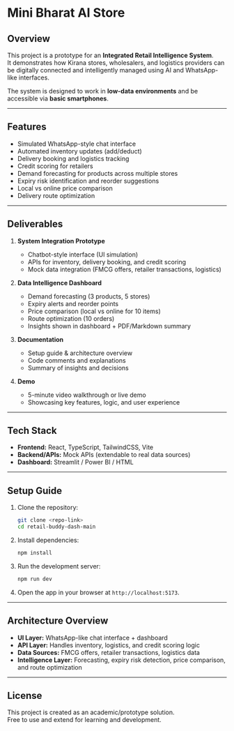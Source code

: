 # Mini Bharat AI Store

## Overview
This project is a prototype for an **Integrated Retail Intelligence System**.  
It demonstrates how Kirana stores, wholesalers, and logistics providers can be digitally connected and intelligently managed using AI and WhatsApp-like interfaces.  

The system is designed to work in **low-data environments** and be accessible via **basic smartphones**.

---

## Features
- Simulated WhatsApp-style chat interface  
- Automated inventory updates (add/deduct)  
- Delivery booking and logistics tracking  
- Credit scoring for retailers  
- Demand forecasting for products across multiple stores  
- Expiry risk identification and reorder suggestions  
- Local vs online price comparison  
- Delivery route optimization  

---

## Deliverables
1. **System Integration Prototype**
   - Chatbot-style interface (UI simulation)
   - APIs for inventory, delivery booking, and credit scoring
   - Mock data integration (FMCG offers, retailer transactions, logistics)

2. **Data Intelligence Dashboard**
   - Demand forecasting (3 products, 5 stores)
   - Expiry alerts and reorder points
   - Price comparison (local vs online for 10 items)
   - Route optimization (10 orders)
   - Insights shown in dashboard + PDF/Markdown summary

3. **Documentation**
   - Setup guide & architecture overview
   - Code comments and explanations
   - Summary of insights and decisions

4. **Demo**
   - 5-minute video walkthrough or live demo
   - Showcasing key features, logic, and user experience

---

## Tech Stack
- **Frontend:** React, TypeScript, TailwindCSS, Vite  
- **Backend/APIs:** Mock APIs (extendable to real data sources)  
- **Dashboard:** Streamlit / Power BI / HTML  

---

## Setup Guide
1. Clone the repository:
   ```bash
   git clone <repo-link>
   cd retail-buddy-dash-main
   ```
2. Install dependencies:
   ```bash
   npm install
   ```
3. Run the development server:
   ```bash
   npm run dev
   ```
4. Open the app in your browser at `http://localhost:5173`.

---

## Architecture Overview
- **UI Layer:** WhatsApp-like chat interface + dashboard  
- **API Layer:** Handles inventory, logistics, and credit scoring logic  
- **Data Sources:** FMCG offers, retailer transactions, logistics data  
- **Intelligence Layer:** Forecasting, expiry risk detection, price comparison, and route optimization  

---

## License
This project is created as an academic/prototype solution.  
Free to use and extend for learning and development.  
